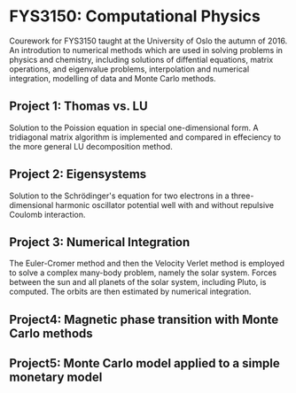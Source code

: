 # FYS3150: Computational Physics
Courework for FYS3150 taught at the University of Oslo the autumn of 2016.
An introdution to numerical methods which are used in solving problems in physics and chemistry, including solutions of diffential equations, matrix operations, and eigenvalue problems, interpolation and numerical integration, modelling of data and Monte Carlo methods.

## Project 1: Thomas vs. LU
Solution to the Poission equation in special one-dimensional form. A tridiagonal matrix algorithm is implemented and compared in effeciency to the more general LU decomposition method.

## Project 2: Eigensystems
Solution to the Schrödinger's equation for two electrons in a three-dimensional harmonic oscillator potential well with and without repulsive Coulomb interaction.

## Project 3: Numerical Integration
The Euler-Cromer method and then the Velocity Verlet method is employed to solve a complex many-body problem, namely the solar system. Forces between the sun and all planets of the solar system, including Pluto, is computed. The orbits are then estimated by numerical integration.

## Project4: Magnetic phase transition with Monte Carlo methods

## Project5: Monte Carlo model applied to a simple monetary model
